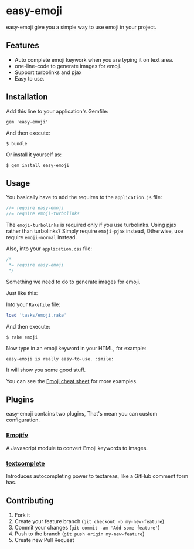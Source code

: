 # easy-emoji

easy-emoji give you a simple way to use emoji in your project.

## Features
* Auto complete emoji keywork when you are typing it on text area.
* one-line-code to generate images for emoji.
* Support turbolinks and pjax
* Easy to use.

## Installation

Add this line to your application's Gemfile:

    gem 'easy-emoji'

And then execute:

    $ bundle

Or install it yourself as:

    $ gem install easy-emoji

## Usage

You basically have to add the requires to the `application.js` file:

```javascript
//= require easy-emoji
//= require emoji-turbolinks
```
The `emoji-turbolinks` is required only if you use turbolinks. Using pjax rather than turbolinks? Simply require `emoji-pjax` instead, Otherwise, use require `emoji-normal` instead.

Also, into your `application.css` file:

```css
/*
 *= require easy-emoji
 */
 ```

Something we need to do to generate images for emoji.

Just like this:

Into your `Rakefile` file:

``` ruby
load 'tasks/emoji.rake'
```
And then execute:

```
$ rake emoji
```

Now type in an emoji keyword in your HTML, for example:

	easy-emoji is really easy-to-use. :smile:

It will show you some good stuff.

You can see the [Emoji cheat sheet](http://www.emoji-cheat-sheet.com) for more examples.

## Plugins

easy-emoji contains two plugins, That's mean you can custom configuration.

### [Emojify](https://github.com/hassankhan/emojify.js)
A Javascript module to convert Emoji keywords to images.

### [textcomplete](https://github.com/yuku-t/jquery-textcomplete)
Introduces autocompleting power to textareas, like a GitHub comment form has.

## Contributing

1. Fork it
2. Create your feature branch (`git checkout -b my-new-feature`)
3. Commit your changes (`git commit -am 'Add some feature'`)
4. Push to the branch (`git push origin my-new-feature`)
5. Create new Pull Request
